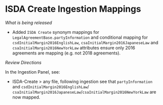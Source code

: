 # ISDA Create Ingestion Mappings

_What is being released_

- Added `ISDA Create` synonym mappings for `LegalAgreementBase.partyInformation` and conditional mapping for `csdInitialMargin2016EnglishLaw`, `csaInitialMargin2016JapaneseLaw` and `csaInitialMargin2016NewYorkLaw` attributes ensure only 2016 agreements are mapping (e.g. not 2018 agreements).

_Review Directions_

In the Ingestion Panel, see:
- ISDA-Create > any file, following ingestion see that `partyInformation` and `csdInitialMargin2016EnglishLaw`/ `csaInitialMargin2016JapaneseLaw`/`csaInitialMargin2016NewYorkLaw` are now mapped.
